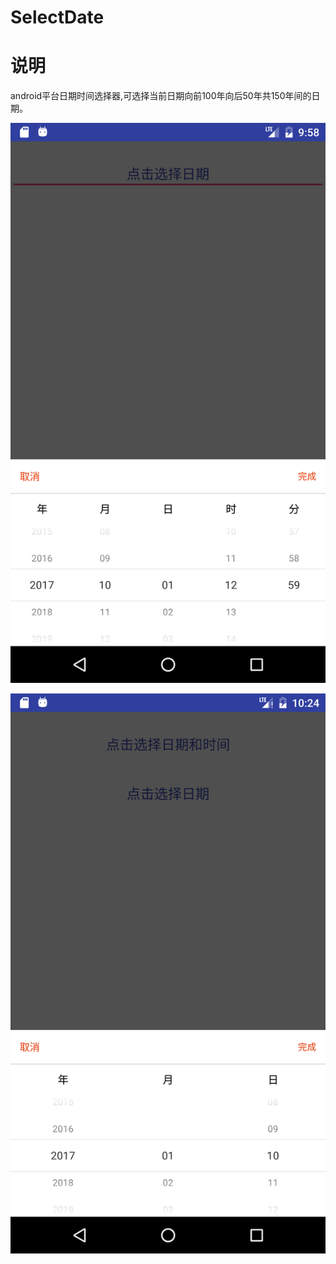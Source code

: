 # SelectDate
说明
====================
android平台日期时间选择器,可选择当前日期向前100年向后50年共150年间的日期。

![](device-2017-01-10-095835.png)



![](device-2017-01-10-102451.png)

